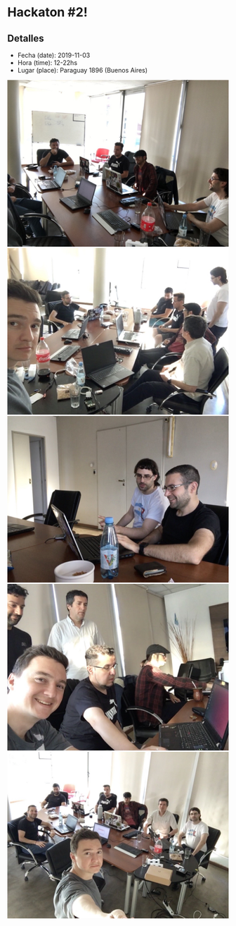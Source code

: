 # Hackaton #2!

## Detalles
* Fecha (date): 2019-11-03
* Hora (time): 12-22hs
* Lugar (place): Paraguay 1896 (Buenos Aires)

![foto 1](https://github.com/bsdar/multimedia/blob/master/photos/20191103_1.jpg)
![foto 2](https://github.com/bsdar/multimedia/blob/master/photos/20191103_2.jpg)
![foto 3](https://github.com/bsdar/multimedia/blob/master/photos/20191103_3.jpg)
![foto 4](https://github.com/bsdar/multimedia/blob/master/photos/20191103_4.jpg)
![foto 5](https://github.com/bsdar/multimedia/blob/master/photos/20191103_5.jpg)
